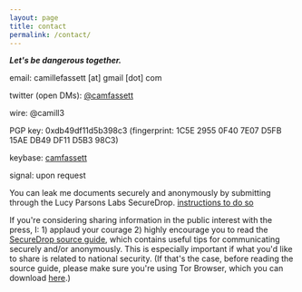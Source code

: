 ```yaml
---
layout: page
title: contact
permalink: /contact/
---
```

***Let's be dangerous together.***

email: camillefassett [at] gmail [dot] com

twitter (open DMs): [@camfassett](https://twitter.com/camfassett/)

wire: @camill3

PGP key: 0xdb49df11d5b398c3 (fingerprint: 1C5E 2955 0F40 7E07 D5FB 15AE DB49 DF11 D5B3 98C3)

keybase: [camfassett](https://keybase.io/camfassett)

signal: upon request

You can leak me documents securely and anonymously by submitting through the Lucy Parsons Labs SecureDrop. [instructions to do so](https://lucyparsonslabs.com/securedrop/)

If you're considering sharing information in the public interest with the press, I: 1) applaud your courage 2) highly encourage you to read the [SecureDrop source guide](https://docs.securedrop.org/en/stable/source.html), which contains useful tips for communicating securely and/or anonymously. This is especially important if what you'd like to share is related to national security. (If that's the case, before reading the source guide, please make sure you're using Tor Browser, which you can download [here](https://torproject.org).)
